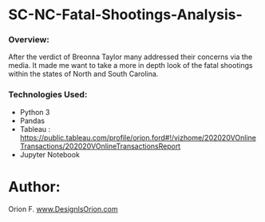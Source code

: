# SC-NC-Fatal-Shootings-Analysis-

### Overview:
After the verdict of Breonna Taylor many addressed their concerns via the media. It made me want to take a more in depth look of the fatal shootings within the states of North and South Carolina.


### Technologies Used:
- Python 3
- Pandas
- Tableau : https://public.tableau.com/profile/orion.ford#!/vizhome/202020VOnlineTransactions/202020VOnlineTransactionsReport
- Jupyter Notebook


# Author: 
Orion F.
www.DesignIsOrion.com


